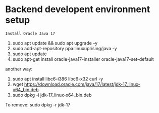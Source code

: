 # Backend developent environment setup

``Install Oracle Java 17``
1. sudo apt update && sudo apt upgrade -y
2. sudo add-apt-repository ppa:linuxuprising/java -y
3. sudo apt update
4. sudo apt-get install oracle-java17-installer oracle-java17-set-default

another way:
1. sudo apt install libc6-i386 libc6-x32 curl -y
2. wget https://download.oracle.com/java/17/latest/jdk-17_linux-x64_bin.deb
3. sudo dpkg -i jdk-17_linux-x64_bin.deb

To remove: sudo dpkg -r jdk-17